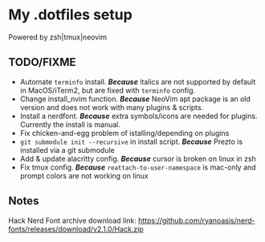 # My .dotfiles setup

Powered by zsh|tmux|neovim

## TODO/FIXME

 * Automate `terminfo` install. ___Because___ italics are not supported by default in MacOS/iTerm2, but are fixed with `terminfo` config.
 * Change install_nvim function. ___Because___ NeoVim apt package is an old version and does not work with many plugins & scripts.
 * Install a nerdfont. ___Because___ extra symbols/icons are needed for plugins. Currently the install is manual.
 * Fix chicken-and-egg problem of istalling/depending on plugins
 * `git submodule init --recursive` in install script. ___Because___ Prezto is installed via a git submodule
 * Add & update alacritty config. ___Because___ cursor is broken on linux in zsh
 * Fix tmux config. ___Because___ `reattach-to-user-namespace` is mac-only and prompt colors are not working on linux

## Notes

Hack Nerd Font archive download link: https://github.com/ryanoasis/nerd-fonts/releases/download/v2.1.0/Hack.zip
